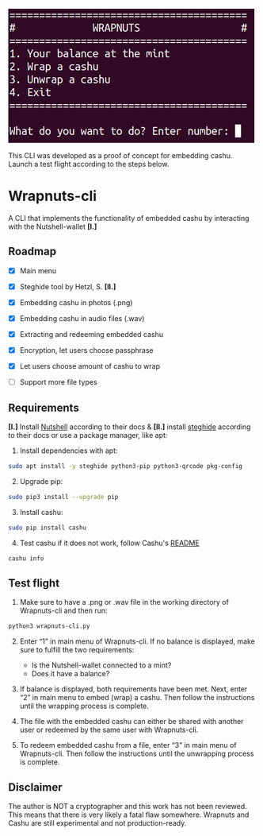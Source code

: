 ![](https://github.com/wrapnuts/wrapnuts/blob/main/wrapnuts.png)

This CLI was developed as a proof of concept for embedding cashu. Launch a test flight according to the steps below.

# Wrapnuts-cli

A CLI that implements the functionality of embedded cashu by interacting with the Nutshell-wallet **[I.]** 

## Roadmap

- [x] Main menu
- [x] Steghide tool by Hetzl, S. **[II.]**
- [x] Embedding cashu in photos (.png) 
- [x] Embedding cashu in audio files (.wav)
- [x] Extracting and redeeming embedded cashu
- [x] Encryption, let users choose passphrase
- [x] Let users choose amount of cashu to wrap
- [ ] Support more file types


## Requirements

**[I.]**  Install [Nutshell](https://github.com/cashubtc/nutshell?tab=readme-ov-file) according to their docs & **[II.]** install [steghide](https://steghide.sourceforge.net/index.php) according to their docs or use a package manager, like apt:

1. Install dependencies with apt:

```bash
sudo apt install -y steghide python3-pip python3-qrcode pkg-config
```
2. Upgrade pip:

```bash
sudo pip3 install --upgrade pip
```
3. Install cashu:

```bash
sudo pip install cashu
```
4. Test cashu if it does not work, follow Cashu's [README](https://github.com/cashubtc/nutshell?tab=readme-ov-file)

```bash
cashu info
```

## Test flight

1. Make sure to have a .png or .wav file in the working directory of Wrapnuts-cli and then run:

```bash
python3 wrapnuts-cli.py
```

2. Enter “1” in main menu of Wrapnuts-cli. If no balance is displayed, make sure to fulfill the two requirements:
    - Is the Nutshell-wallet connected to a mint?
    - Does it have a balance?

3. If balance is displayed, both requirements have been met. Next, enter “2” in main menu to embed (wrap) a cashu. Then follow the instructions until the wrapping process is complete.

4. The file with the embedded cashu can either be shared with another user or redeemed by the same user with Wrapnuts-cli.

5. To redeem embedded cashu from a file, enter “3” in main menu of Wrapnuts-cli. Then follow the instructions until the unwrapping process is complete.

## Disclaimer 

The author is NOT a cryptographer and this work has not been reviewed. This means that there is very likely a fatal flaw somewhere. Wrapnuts and Cashu are still experimental and not production-ready.
